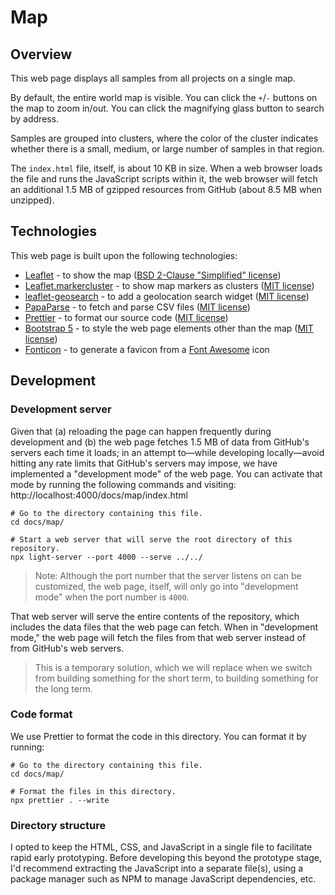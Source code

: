 # Map

## Overview

This web page displays all samples from all projects on a single map.

By default, the entire world map is visible. You can click the `+`/`-` buttons
on the map to zoom in/out. You can click the magnifying glass button to search
by address.

Samples are grouped into clusters, where the color of the cluster indicates
whether there is a small, medium, or large number of samples in that region.

The `index.html` file, itself, is about 10 KB in size. When a web browser loads
the file and runs the JavaScript scripts within it, the web browser will fetch
an additional 1.5 MB of gzipped resources from GitHub (about 8.5 MB when unzipped).

## Technologies

This web page is built upon the following technologies:

- [Leaflet](https://leafletjs.com/) - to show the map ([BSD 2-Clause "Simplified" license](https://github.com/Leaflet/Leaflet/blob/main/LICENSE))
- [Leaflet.markercluster](https://github.com/Leaflet/Leaflet.markercluster) - to show map markers as clusters ([MIT license](https://github.com/Leaflet/Leaflet.markercluster/blob/master/MIT-LICENCE.txt))
- [leaflet-geosearch](https://smeijer.github.io/leaflet-geosearch/#using-a-cdn) - to add a geolocation search widget ([MIT license](https://github.com/smeijer/leaflet-geosearch/blob/main/LICENSE))
- [PapaParse](https://github.com/mholt/PapaParse) - to fetch and parse CSV files ([MIT license](https://github.com/mholt/PapaParse/blob/master/LICENSE))
- [Prettier](https://prettier.io) - to format our source code ([MIT license](https://github.com/prettier/prettier/blob/main/LICENSE))
- [Bootstrap 5](https://getbootstrap.com/) - to style the web page elements other than the map ([MIT license](https://github.com/twbs/bootstrap/blob/main/LICENSE))
- [Fonticon](https://gauger.io/fonticon/) - to generate a favicon from a [Font Awesome](https://fontawesome.com/v4/license/) icon

## Development

### Development server

Given that (a) reloading the page can happen frequently during development and (b) the
web page fetches 1.5 MB of data from GitHub's servers each time it loads; in an attempt
to—while developing locally—avoid hitting any rate limits that GitHub's servers may impose,
we have implemented a "development mode" of the web page. You can activate that mode by
running the following commands and visiting: http://localhost:4000/docs/map/index.html

```shell
# Go to the directory containing this file.
cd docs/map/

# Start a web server that will serve the root directory of this repository.
npx light-server --port 4000 --serve ../../
```

> Note: Although the port number that the server listens on can be customized, the web page,
> itself, will only go into "development mode" when the port number is `4000`.

That web server will serve the entire contents of the repository, which includes the data
files that the web page can fetch. When in "development mode," the web page will
fetch the files from that web server instead of from GitHub's web servers.

> This is a temporary solution, which we will replace when we switch from building something
> for the short term, to building something for the long term.

### Code format

We use Prettier to format the code in this directory. You can format it by running:

```shell
# Go to the directory containing this file.
cd docs/map/

# Format the files in this directory.
npx prettier . --write
```

### Directory structure

I opted to keep the HTML, CSS, and JavaScript in a single file to facilitate
rapid early prototyping. Before developing this beyond the prototype stage,
I'd recommend extracting the JavaScript into a separate file(s), using a
package manager such as NPM to manage JavaScript dependencies, etc.
